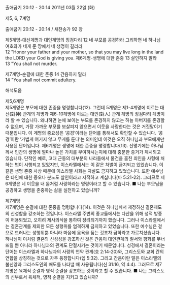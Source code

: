 출애굽기 20:12 - 20:14 
2011년 03월 22일 (화)

제5, 6, 7계명



출애굽기 20:12 - 20:14 / 새찬송가 92 장

제5계명-대신계명과 대인계명의 징검다리
12 네 부모를 공경하라 그리하면 네 하나님 여호와가 네게 준 땅에서 네 생명이 길리라  
12 "Honor your father and your mother, so that you may live long in the land the LORD your God is giving you. 
제6계명-생명에 대한 존중
13 살인하지 말라  
13 "You shall not murder. 

제7계명-순결에 대한 존중
14 간음하지 말라  
14 "You shall not commit adultery.

해석도움





제5,6계명  
제5계명은 부모에 대한 존중을 명령합니다(12). 그런데 5계명은 제1-4계명에 이르는 대신(對神) 관계의 계명과 제6-10계명에 이르는 대인(對人) 관계 계명의 징검다리 계명이라 할 수 있습니다. 왜냐하면 눈에 보이는 부모를 존경하지 않고는 하늘 아버지를 존경할 수 없으며, 가장 가까운 부모를 보살피지 않으면서 이웃을 사랑한다는 것은 거짓말이기 때문입니다. 이 계명의 중요성은 ‘공경’이라는 단어를 통해서도 확인할 수 있습니다. ‘공경’이란 ‘가볍게 여기지 않고 무게를 둔다’는 의미인데 이것은 오직 하나님과 부모에게만 사용된 단어입니다. 제6계명은 생명에 대한 존중을 명령합니다(13). 신명기에는 하나님께서 인간의 생명에 얼마나 높은 가치를 부여하시는지에 대해 충분한 증거가 제시되고 있습니다. 단적인 예로, 고대 근동의 대부분의 나라들에서 물건을 훔친 죄인을 사형에 처하는 법이 시행되고 있었지만, 이스라엘에서는 이 같은 처벌이 금지되고 있었습니다. 이 같은 생명 존중 사상 때문에 이스라엘 사회는 자살도 금지하고 있었습니다. 또한 예수님은 타인에 대한 증오나 분노도 살인이라고 지적하고 계십니다(마 5:21-22). 그러므로 제6계명은 네 이웃을 내 몸처럼 사랑하라는 명령이라고 할 수 있습니다.
■ 나는 부모님을 공경하고 생명을 존중하는 삶을 실천하고 있습니까? 

제7계명  
제7계명은 순결에 대한 존중을 명령합니다(14). 이것은 하나님께서 제정하신 결혼제도의 신성함을 강조하는 것입니다. 이스라엘 주변의 종교들에서는 다산을 위해 성적 방종이 허용되었고, 오히려 제사의식을 통하여 장려되기까지 했습니다. 그러나 이스라엘에서는 결혼관계를 제외한 모든 성행위를 엄격하게 금지하고 있었습니다. 또한 예수님은 겉으로 드러나는 성행위뿐 아니라 마음에 음욕을 품는 것조차 금하라고 가르치셨습니다. 하나님이 이처럼 결혼의 신성성을 강조하신 것은 간음이 대인관계의 질서와 평화를 무너뜨릴 뿐 아니라 하나님과의 관계도 단절시키는 것이기 때문입니다. 성경에서 결혼이라는 단어는 이스라엘과 하나님과의 사랑의 언약 관계(호 2:14-20)와, 그리스도와 교회 간의 연합을 상징하는 것으로 자주 등장합니다(엡 5:32). 그리고 간음이란 말은 이스라엘의 불신앙과 그리스도인의 배도를 나타낼 때 사용됩니다(신 31:16, 약 4:4). 그러므로 제7계명은 육체적 순결과 영적 순결을 강조하는 것이라고 할 수 있습니다.
■ 나는 그리스도의 신부로서 육체적, 영적 순결을 지키고 있습니까?